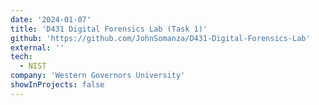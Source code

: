 ```yaml
---
date: '2024-01-07'
title: 'D431 Digital Forensics Lab (Task 1)'
github: 'https://github.com/JohnSomanza/D431-Digital-Forensics-Lab'
external: ''
tech:
  - NIST
company: 'Western Governors University'
showInProjects: false
---
```

